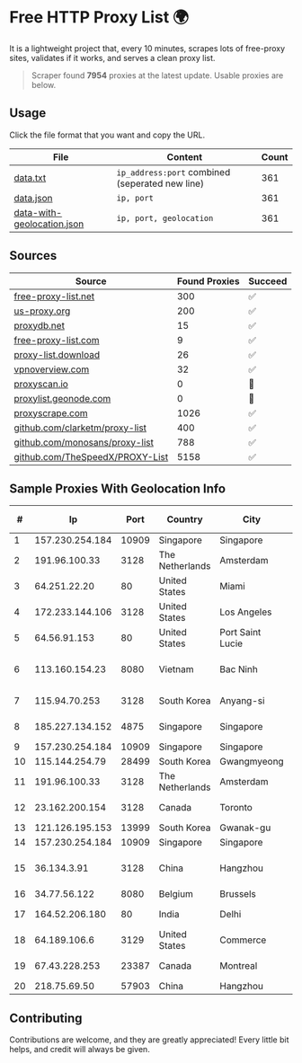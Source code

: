 
# Free HTTP Proxy List 🌍

It is a lightweight project that, every 10 minutes, scrapes lots of free-proxy sites, validates if it works, and serves a clean proxy list.


> Scraper found **7954** proxies at the latest update. Usable proxies are below.

## Usage

Click the file format that you want and copy the URL.


|File|Content|Count|
|----|-------|-----|
|[data.txt](https://raw.githubusercontent.com/themiralay/Proxy-List-World/master/data.txt)|`ip_address:port` combined (seperated new line)|361|
|[data.json](https://raw.githubusercontent.com/themiralay/Proxy-List-World/master/data.json)|`ip, port`|361|
|[data-with-geolocation.json](https://raw.githubusercontent.com/themiralay/Proxy-List-World/master/data-with-geolocation.json)|`ip, port, geolocation`|361|

## Sources

|Source|Found Proxies|Succeed|
|------|-------------|-------|
|[free-proxy-list.net](https://free-proxy-list.net)|300|✅|
|[us-proxy.org](https://www.us-proxy.org)|200|✅|
|[proxydb.net](http://proxydb.net)|15|✅|
|[free-proxy-list.com](https://free-proxy-list.com/?page=&port=&type%5B%5D=http&type%5B%5D=https&up_time=0&search=Search)|9|✅|
|[proxy-list.download](https://www.proxy-list.download/HTTP)|26|✅|
|[vpnoverview.com](https://vpnoverview.com/privacy/anonymous-browsing/free-proxy-servers)|32|✅|
|[proxyscan.io](https://www.proxyscan.io)|0|🚫|
|[proxylist.geonode.com](https://proxylist.geonode.com/api/proxy-list?limit=300&page=1&sort_by=lastChecked&sort_type=desc&protocols=http,https)|0|🚫|
|[proxyscrape.com](https://api.proxyscrape.com/v2/?request=displayproxies&protocol=http&timeout=10000&country=all&ssl=all&anonymity=all)|1026|✅|
|[github.com/clarketm/proxy-list](https://raw.githubusercontent.com/clarketm/proxy-list/master/proxy-list-raw.txt)|400|✅|
|[github.com/monosans/proxy-list](https://raw.githubusercontent.com/monosans/proxy-list/main/proxies/http.txt)|788|✅|
|[github.com/TheSpeedX/PROXY-List](https://raw.githubusercontent.com/TheSpeedX/PROXY-List/master/http.txt)|5158|✅|


## Sample Proxies With Geolocation Info

|#|Ip|Port|Country|City|Internet Service Provider|
|-|--|----|-------|----|-------------------------|
|1|157.230.254.184|10909|Singapore|Singapore|DigitalOcean, LLC|
|2|191.96.100.33|3128|The Netherlands|Amsterdam|NovoServe B.V.|
|3|64.251.22.20|80|United States|Miami|Infolink Global Corporation|
|4|172.233.144.106|3128|United States|Los Angeles|Akamai Technologies, Inc.|
|5|64.56.91.153|80|United States|Port Saint Lucie|Indian River State College|
|6|113.160.154.23|8080|Vietnam|Bac Ninh|VietNam Post and Telecom Corporation|
|7|115.94.70.253|3128|South Korea|Anyang-si|LG DACOM Corporation|
|8|185.227.134.152|4875|Singapore|Singapore|Contabo Asia Private Limited|
|9|157.230.254.184|10909|Singapore|Singapore|DigitalOcean, LLC|
|10|115.144.254.79|28499|South Korea|Gwangmyeong|Korea Telecom|
|11|191.96.100.33|3128|The Netherlands|Amsterdam|NovoServe B.V.|
|12|23.162.200.154|3128|Canada|Toronto|GLOBALTELEHOST Corp.|
|13|121.126.195.153|13999|South Korea|Gwanak-gu|Korea Telecom|
|14|157.230.254.184|10909|Singapore|Singapore|DigitalOcean, LLC|
|15|36.134.3.91|3128|China|Hangzhou|China Mobile Communications Corporation|
|16|34.77.56.122|8080|Belgium|Brussels|Google LLC|
|17|164.52.206.180|80|India|Delhi|E2E Networks Limited|
|18|64.189.106.6|3129|United States|Commerce|Apogee Telecom Inc.|
|19|67.43.228.253|23387|Canada|Montreal|GloboTech Communications|
|20|218.75.69.50|57903|China|Hangzhou|Chinanet|



## Contributing

Contributions are welcome, and they are greatly appreciated! Every
little bit helps, and credit will always be given.

